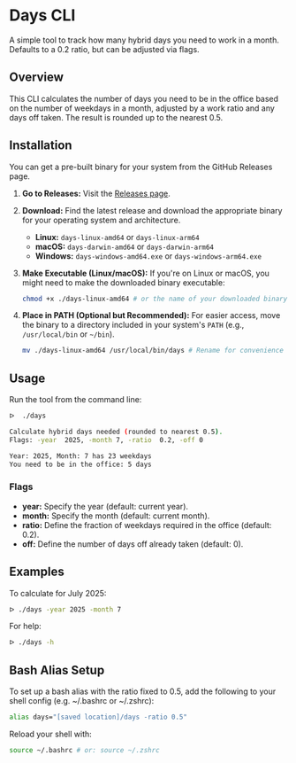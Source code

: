 # Days CLI

A simple tool to track how many hybrid days you need to work in a month.
Defaults to a 0.2 ratio, but can be adjusted via flags.

## Overview

This CLI calculates the number of days you need to be in the office based on the number of weekdays in a month, adjusted by a work ratio and any days off taken. The result is rounded up to the nearest 0.5.

## Installation

You can get a pre-built binary for your system from the GitHub Releases page.

1. **Go to Releases:** Visit the [Releases page](https://github.com/DeltaScratchpad/days-cli/releases).
2. **Download:** Find the latest release and download the appropriate binary for your operating system and architecture.
    * **Linux:** `days-linux-amd64` or `days-linux-arm64`
    * **macOS:** `days-darwin-amd64` or `days-darwin-arm64`
    * **Windows:** `days-windows-amd64.exe` or `days-windows-arm64.exe`
3. **Make Executable (Linux/macOS):** If you're on Linux or macOS, you might need to make the downloaded binary executable:

    ```bash
    chmod +x ./days-linux-amd64 # or the name of your downloaded binary
    ```

4. **Place in PATH (Optional but Recommended):** For easier access, move the binary to a directory included in your system's `PATH` (e.g., `/usr/local/bin` or `~/bin`).

    ```bash
    mv ./days-linux-amd64 /usr/local/bin/days # Rename for convenience
    ```

## Usage

Run the tool from the command line:

```bash
ᐅ  ./days

Calculate hybrid days needed (rounded to nearest 0.5).
Flags: -year  2025, -month 7, -ratio  0.2, -off 0

Year: 2025, Month: 7 has 23 weekdays
You need to be in the office: 5 days
```

### Flags

* **year:** Specify the year (default: current year).
* **month:** Specify the month (default: current month).
* **ratio:** Define the fraction of weekdays required in the office (default: 0.2).
* **off:** Define the number of days off already taken (default: 0).

## Examples

To calculate for July 2025:

```bash
ᐅ ./days -year 2025 -month 7
```

For help:

```bash
ᐅ ./days -h
```

## Bash Alias Setup

To set up a bash alias with the ratio fixed to 0.5, add the following to your shell config (e.g. ~/.bashrc or ~/.zshrc):

```bash
alias days="[saved location]/days -ratio 0.5"
```

Reload your shell with:

```bash
source ~/.bashrc # or: source ~/.zshrc
```
